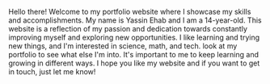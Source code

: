 Hello there! Welcome to my portfolio website where I showcase my skills and accomplishments.
My name is Yassin Ehab and I am a 14-year-old. This website is a reflection of my passion and dedication
towards constantly improving myself and exploring new opportunities.
I like learning and trying new things, and I'm interested in science, math, and tech.
look at my portfolio to see what else I'm into.
It's important to me to keep learning and growing in different ways.
I hope you like my website and if you want to get in touch, just let me know!

